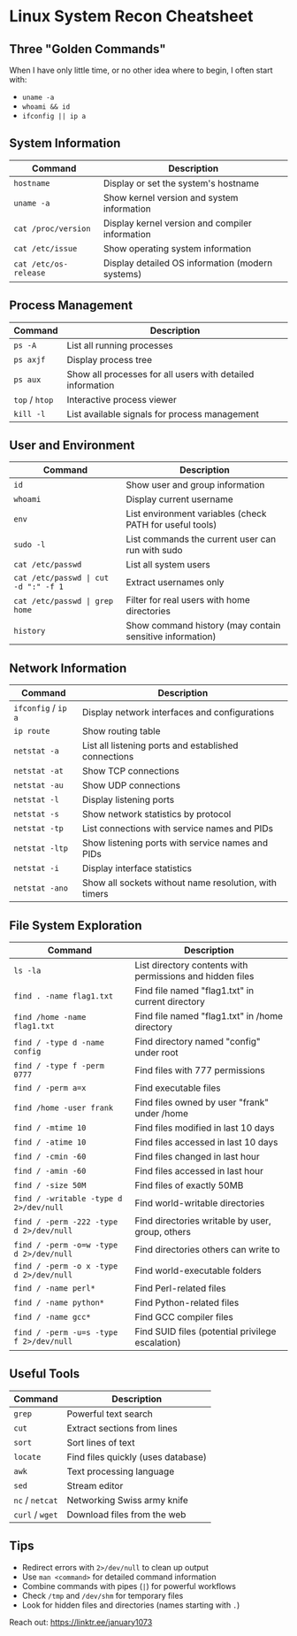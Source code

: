 # Linux System Recon Cheatsheet

## Three "Golden Commands"
When I have only little time, or no other idea where to begin, I often start with:
* `uname -a`
* `whoami && id`
* `ifconfig || ip a`

## System Information

| Command               | Description                                                                 |
|-----------------------|-----------------------------------------------------------------------------|
| `hostname`            | Display or set the system's hostname                                        |
| `uname -a`            | Show kernel version and system information                                  |
| `cat /proc/version`   | Display kernel version and compiler information                             |
| `cat /etc/issue`      | Show operating system information                                           |
| `cat /etc/os-release` | Display detailed OS information (modern systems)                            |

## Process Management

| Command          | Description                                                                 |
|------------------|-----------------------------------------------------------------------------|
| `ps -A`          | List all running processes                                                  |
| `ps axjf`        | Display process tree                                                        |
| `ps aux`         | Show all processes for all users with detailed information                 |
| `top` / `htop`   | Interactive process viewer                                                  |
| `kill -l`        | List available signals for process management                               |

## User and Environment

| Command                     | Description                                                                 |
|-----------------------------|-----------------------------------------------------------------------------|
| `id`                        | Show user and group information                                             |
| `whoami`                    | Display current username                                                    |
| `env`                       | List environment variables (check PATH for useful tools)                    |
| `sudo -l`                   | List commands the current user can run with sudo                            |
| `cat /etc/passwd`           | List all system users                                                       |
| `cat /etc/passwd \| cut -d ":" -f 1` | Extract usernames only                                       |
| `cat /etc/passwd \| grep home` | Filter for real users with home directories                                |
| `history`                   | Show command history (may contain sensitive information)                    |

## Network Information

| Command               | Description                                                                 |
|-----------------------|-----------------------------------------------------------------------------|
| `ifconfig` / `ip a`   | Display network interfaces and configurations                              |
| `ip route`            | Show routing table                                                         |
| `netstat -a`          | List all listening ports and established connections                       |
| `netstat -at`         | Show TCP connections                                                       |
| `netstat -au`         | Show UDP connections                                                       |
| `netstat -l`          | Display listening ports                                                    |
| `netstat -s`          | Show network statistics by protocol                                        |
| `netstat -tp`         | List connections with service names and PIDs                               |
| `netstat -ltp`        | Show listening ports with service names and PIDs                           |
| `netstat -i`          | Display interface statistics                                               |
| `netstat -ano`        | Show all sockets without name resolution, with timers                      |

## File System Exploration

| Command | Description |
|---------|-------------|
| `ls -la` | List directory contents with permissions and hidden files |
| `find . -name flag1.txt` | Find file named "flag1.txt" in current directory |
| `find /home -name flag1.txt` | Find file named "flag1.txt" in /home directory |
| `find / -type d -name config` | Find directory named "config" under root |
| `find / -type f -perm 0777` | Find files with 777 permissions |
| `find / -perm a=x` | Find executable files |
| `find /home -user frank` | Find files owned by user "frank" under /home |
| `find / -mtime 10` | Find files modified in last 10 days |
| `find / -atime 10` | Find files accessed in last 10 days |
| `find / -cmin -60` | Find files changed in last hour |
| `find / -amin -60` | Find files accessed in last hour |
| `find / -size 50M` | Find files of exactly 50MB |
| `find / -writable -type d 2>/dev/null` | Find world-writable directories |
| `find / -perm -222 -type d 2>/dev/null` | Find directories writable by user, group, others |
| `find / -perm -o=w -type d 2>/dev/null` | Find directories others can write to |
| `find / -perm -o x -type d 2>/dev/null` | Find world-executable folders |
| `find / -name perl*` | Find Perl-related files |
| `find / -name python*` | Find Python-related files |
| `find / -name gcc*` | Find GCC compiler files |
| `find / -perm -u=s -type f 2>/dev/null` | Find SUID files (potential privilege escalation) |

## Useful Tools

| Command | Description |
|---------|-------------|
| `grep`  | Powerful text search |
| `cut`   | Extract sections from lines |
| `sort`  | Sort lines of text |
| `locate` | Find files quickly (uses database) |
| `awk`   | Text processing language |
| `sed`   | Stream editor |
| `nc` / `netcat` | Networking Swiss army knife |
| `curl` / `wget` | Download files from the web |

## Tips
- Redirect errors with `2>/dev/null` to clean up output
- Use `man <command>` for detailed command information
- Combine commands with pipes (`|`) for powerful workflows
- Check `/tmp` and `/dev/shm` for temporary files
- Look for hidden files and directories (names starting with `.`)

Reach out: https://linktr.ee/january1073
